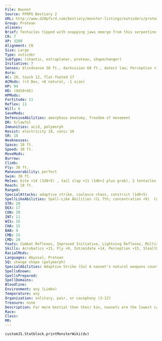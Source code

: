 ```yaml
---
File: Naunet
Source: PFRPG Bestiary 2
URL: http://www.d20pfsrd.com/bestiary/monster-listings/outsiders/protean/protean-naunet
Group: Protean
aliases: 
Brief: Tentacles tipped with snapping jaws emerge from this serpentine creature's back, complementing the vicious maw in its reptilian face.
CR: 7
XP: 3200
Alignment: CN
Size: Large
Type: outsider
SubType: (chaotic, extraplanar, protean, shapechanger)
Initiative: 7
Senses: blindsense 30 ft., darkvision 60 ft., detect law; Perception +15
Aura: 
AC: 20, touch 12, flat-footed 17
ACMods: (+3 Dex, +8 natural, -1 size)
HP: 94
HD: (9d10+45)
HPMods: 
Fortitude: 11
Reflex: 11
Will: 6
SaveMods: 
DefensiveAbilities: amorphous anatomy, freedom of movement
DR: 5/lawful
Immunities: acid, polymorph
Resist: electricity 10, sonic 10
SR: 18
Weaknesses: 
Space: 10 ft.
Speed: 30 ft.
MoveMods: 
Burrow: 
Climb: 
Fly: 30 ft.
Maneuverability: perfect
Swim: 30 ft.
Melee: bite +14 (1d8+5) , tail slap +11 (1d6+2 plus grab), 2 tentacles +11 (1d6+2 plus confusion)
Reach: 10 ft.
Ranged: 
SpecialAttacks: adaptive strike, coalesce chaos, constrict (1d6+5)
SpellLikeAbilities: Spell-Like Abilities (CL 7th; concentration +9)  Constant-detect law   At Will-acid arrow, fog cloud, dimension door (self plus 50 lbs. of objects only), shatter (DC 14)   1/day-chaos hammer (DC 16)
STR: 20
DEX: 17
CON: 20
INT: 11
WIS: 16
CHA: 15
BAB: 9
CMB: 15
CMD: 28
Feats: Combat Reflexes, Improved Initiative, Lightning Reflexes, Multiattack, Weapon Focus (bite)
Skills: Acrobatics +15, Fly +9, Intimidate +14, Perception +15, Stealth +11, Survival +15, Swim +25
RacialMods: 
Languages: Abyssal, Protean
SQ: change shape (polymorph)
SpecialAbilities: Adaptive Strike (Su) A naunet's natural weapons count as magical and chaotic for the purposes of overcoming damage reduction. As a free action once per round, a naunet may infuse all of its natural attacks with adamantine, silver, or cold iron, thereby allowing it to overcome damage reduction of those types as well.  Coalesce Chaos (Su) Once per day as a standard action, three or more naunets working together can create a roiling cloud of multicolored chaos matter. This effect is identical to solid fog (CL 12th) and lasts for 2d6 rounds. If six or more naunets are present, the coalesced chaos instead functions as acid fog (CL 12th).  Confusion (Su) A creature struck by a naunet's tentacle attack is infused with raw chaos, and must make a DC 19 Will save or be confused for 1 round. Rounds of confusion dealt in this manner stack. A creature with a chaotic component to its alignment gains a +4 bonus on saves against this effect, and creatures with the chaotic subtype are immune. This is a mind-affecting effect. The save DC is Constitution-based.
SpellsKnown: 
SpellsPrepared: 
SpellDomains: 
Bloodline: 
Environment: any (Limbo)
Temperature: any
Organization: solitary, pair, or cacophony (3-12)
Treasure: none
Description: Far more bestial than their kin, naunets are the lowest caste of the true proteans, the shock troops of their race and roving marauders in the cause of chaos. Primarily found in the shifting borderlands between Limbo and other planes, naunets are driven half-insane by the stability and stasis of such areas, and frequently rampage through the edges of other planes, tearing up the very fabric of reality itself and returning vast swaths of land to the beautiful, formless potentiality of their home.  A naunet is 12 feet long and weighs 900 pounds.
Race: 
Class: 
MR: 
---
```

```dataviewjs
customJS.Statblock.printMonsterWiki(dv)
```
